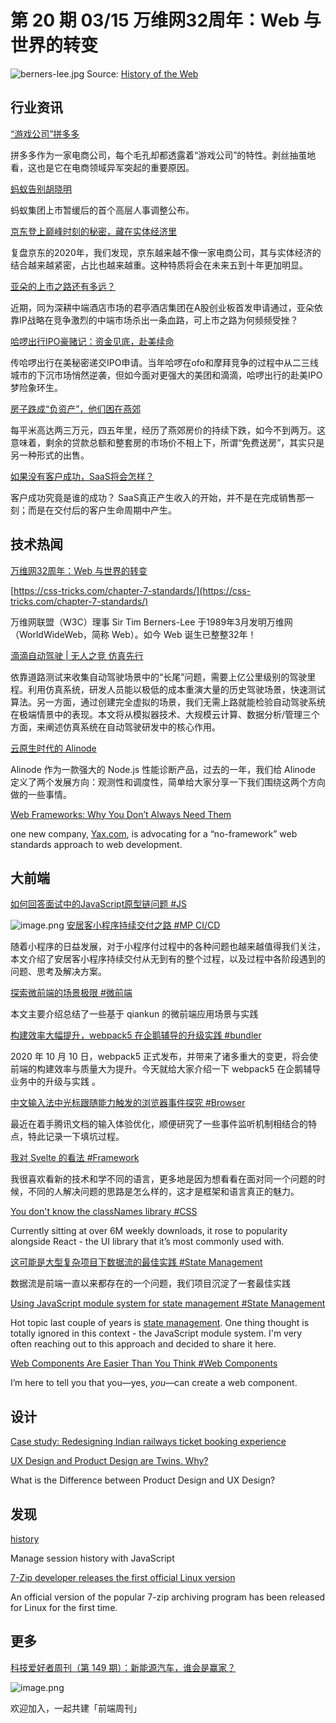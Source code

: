 # 第 20 期 03/15 万维网32周年：Web 与世界的转变
![berners-lee.jpg](https://cdn.nlark.com/yuque/0/2021/jpeg/85771/1615740856379-a3e891d1-5da9-42ff-b30e-d05faf258070.jpeg#align=left&display=inline&height=321&margin=%5Bobject%20Object%5D&name=berners-lee.jpg&originHeight=1283&originWidth=2000&size=91908&status=done&style=none&width=500)
Source: [History of the Web](https://webfoundation.org/about/vision/history-of-the-web/)

## 行业资讯
[“游戏公司”拼多多](https://mp.weixin.qq.com/s/vbyNslY5YMxsFZ-dRSuadg)

拼多多作为一家电商公司，每个毛孔却都透露着“游戏公司”的特性。剥丝抽茧地看，这也是它在电商领域异军突起的重要原因。

[蚂蚁告别胡晓明](https://mp.weixin.qq.com/s/Z1BpFS9jum9Rx93IRbCxlg)

蚂蚁集团上市暂缓后的首个高层人事调整公布。

[京东登上巅峰时刻的秘密，藏在实体经济里](https://mp.weixin.qq.com/s/SUdkn9NPhn0JhsOD02zn_w)

复盘京东的2020年，我们发现，京东越来越不像一家电商公司，其与实体经济的结合越来越紧密，占比也越来越重。这种特质将会在未来五到十年更加明显。

[亚朵的上市之路还有多远？](https://mp.weixin.qq.com/s/Nuq5QL4Y_IFlq5Rvrynffw)

近期，同为深耕中端酒店市场的君亭酒店集团在A股创业板首发申请通过，亚朵依靠IP战略在竞争激烈的中端市场杀出一条血路，可上市之路为何频频受挫？

[哈啰出行IPO豪赌记：资金见底，赴美续命](https://mp.weixin.qq.com/s/F2U3L0vG15aIpbUIqpzzpw)

传哈啰出行在美秘密递交IPO申请。当年哈啰在ofo和摩拜竞争的过程中从二三线城市的下沉市场悄然逆袭，但如今面对更强大的美团和滴滴，哈啰出行的赴美IPO梦险象环生。

[房子跌成“负资产”，他们困在燕郊](https://mp.weixin.qq.com/s/kmQ5knfK9LJx3jHLaVFltg)

每平米高达两三万元，四五年里，经历了燕郊房价的持续下跌，如今不到两万。这意味着，剩余的贷款总额和整套房的市场价不相上下，所谓“免费送房”，其实只是另一种形式的出售。

[如果没有客户成功，SaaS将会怎样？](https://mp.weixin.qq.com/s/xMwzTD-6EJl3KxYm8_wbEg)

客户成功究竟是谁的成功？
SaaS真正产生收入的开始，并不是在完成销售那一刻；而是在交付后的客户生命周期中产生。

## 技术热闻
[万维网32周年：Web 与世界的转变](https://mp.weixin.qq.com/s/gsV2sweVYtJET1o03WGKBQ)


[https://css-tricks.com/chapter-7-standards/](https://css-tricks.com/chapter-7-standards/)

万维网联盟（W3C）理事 Sir Tim Berners-Lee 于1989年3月发明万维网（WorldWideWeb，简称 Web）。如今 Web 诞生已整整32年！

[滴滴自动驾驶 | 无人之竞 仿真先行](https://mp.weixin.qq.com/s/TrrGFHkqCj8mZo98aOgLYA)

依靠道路测试来收集自动驾驶场景中的“长尾”问题，需要上亿公里级别的驾驶里程。利用仿真系统，研发人员能以极低的成本重演大量的历史驾驶场景，快速测试算法。另一方面，通过创建完全虚拟的场景，我们无需上路就能检验自动驾驶系统在极端情景中的表现。本文将从模拟器技术、大规模云计算、数据分析/管理三个方面，来阐述仿真系统在自动驾驶研发中的核心作用。

[云原生时代的 Alinode](https://mp.weixin.qq.com/s/1h5yY_qMlgiuI-4Wl9uTPw)

Alinode 作为一款强大的 Node.js 性能诊断产品，过去的一年，我们给 Alinode 定义了两个发展方向：观测性和调度性，简单给大家分享一下我们围绕这两个方向做的一些事情。

[Web Frameworks: Why You Don’t Always Need Them](https://thenewstack.io/case-against-web-frameworks/)

one new company, [Yax.com](https://yax.com/), is advocating for a “no-framework” web standards approach to web development.

## 大前端
[如何回答面试中的JavaScript原型链问题 #JS](https://yanhaijing.com/javascript/2021/03/13/javascript-prototype-chain/)

![image.png](https://cdn.nlark.com/yuque/0/2021/png/85771/1615685089896-db208745-65ab-430e-ae81-e9a40f81561a.png#align=left&display=inline&height=235&margin=%5Bobject%20Object%5D&name=image.png&originHeight=1036&originWidth=1390&size=182323&status=done&style=none&width=315)
[安居客小程序持续交付之路 #MP CI/CD](https://mp.weixin.qq.com/s/ZMJ4qo8oqWP4NRm3e5xtig)

随着小程序的日益发展，对于小程序付过程中的各种问题也越来越值得我们关注，本文介绍了安居客小程序持续交付从无到有的整个过程，以及过程中各阶段遇到的问题、思考及解决方案。

[探索微前端的场景极限 #微前端](https://www.zhihu.com/column/p/355419817)

本文主要介绍总结了一些基于 qiankun 的微前端应用场景与实践

[构建效率大幅提升，webpack5 在企鹅辅导的升级实践 #bundler](https://mp.weixin.qq.com/s/P3foOrcu4StJDGdX9xavng)

2020 年 10 月 10 日，webpack5 正式发布，并带来了诸多重大的变更，将会使前端的构建效率与质量大为提升。今天就给大家介绍一下 webpack5 在企鹅辅导业务中的升级与实践 。

[中文输入法中光标跟随能力触发的浏览器事件探究 #Browser](https://mp.weixin.qq.com/s/I4kHfMHIA83bTVzQfQnw3w)

最近在着手腾讯文档的输入体验优化，顺便研究了一些事件监听机制相结合的特点，特此记录一下填坑过程。

[我对 Svelte 的看法 #Framework](https://lutaonan.com/blog/svelte/)

我很喜欢看新的技术和学不同的语言，更多地是因为想看看在面对同一个问题的时候，不同的人解决问题的思路是怎么样的，这才是框架和语言真正的魅力。

[You don't know the classNames library #CSS](https://areknawo.com/you-dont-know-the-classnames-library/)

Currently sitting at over 6M weekly downloads, it rose to popularity alongside React - the UI library that it’s most commonly used with.

[这可能是大型复杂项目下数据流的最佳实践 #State Management](https://mp.weixin.qq.com/s/4WXa_2P4qIPS0ocKoquEVw)

数据流是前端一直以来都存在的一个问题，我们项目沉淀了一套最佳实践

[Using JavaScript module system for state management #State Management](https://krasimirtsonev.com/blog/article/javascript-module-system-for-state-management)

Hot topic last couple of years is [state management](https://krasimirtsonev.com/blog/article/react-50-shades-of-state). One thing thought is totally ignored in this context - the JavaScript module system. I'm very often reaching out to this approach and decided to share it here.

[Web Components Are Easier Than You Think #Web Components](https://css-tricks.com/web-components-are-easier-than-you-think/)

I’m here to tell you that you—yes, _you_—can create a web component. 

## 设计
[Case study: Redesigning Indian railways ticket booking experience](https://uxplanet.org/designing-a-better-ui-for-irctc-ios-app-c05444929da3)


[UX Design and Product Design are Twins. Why?](https://uxplanet.org/ux-design-and-product-design-are-twins-why-824d7f5004bb)

What is the Difference between Product Design and UX Design?

## 发现
[history](https://github.com/ReactTraining/history)

Manage session history with JavaScript

[7-Zip developer releases the first official Linux version](https://www.bleepingcomputer.com/news/software/7-zip-developer-releases-the-first-official-linux-version)

An official version of the popular 7-zip archiving program has been released for Linux for the first time.

## 更多
[科技爱好者周刊（第 149 期）：新能源汽车，谁会是赢家？](http://www.ruanyifeng.com/blog/2021/03/weekly-issue-149.html)

![image.png](https://cdn.nlark.com/yuque/0/2020/png/85771/1605930034828-7fc81343-651f-4a15-8465-eebe5a23cf61.png#align=left&display=inline&height=31&margin=%5Bobject%20Object%5D&name=image.png&originHeight=90&originWidth=2186&size=14325&status=done&style=none&width=746)


欢迎加入，一起共建「前端周刊」

